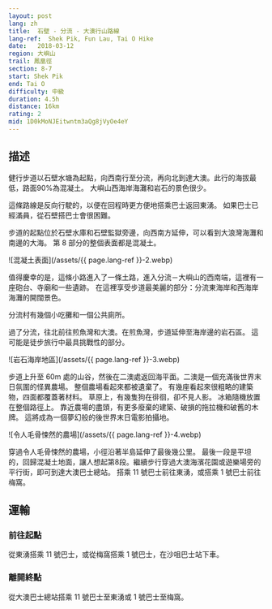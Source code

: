 ```yaml
---
layout: post
lang: zh
title:  石壁 - 分流 - 大澳行山路線
lang-ref:  Shek Pik, Fun Lau, Tai O Hike
date:   2018-03-12
region: 大嶼山
trail: 鳳凰徑
section: 8-7
start: Shek Pik
end: Tai O
difficulty: 中級
duration: 4.5h
distance: 16km
rating: 2
mid: 1D0kMoNJEitwntm3aQg8jVyOe4eY
---
```

## 描述

健行步道以石壁水塘為起點，向西南行至分流，再向北到達大澳。此行的海拔最低，路面90%為混凝土。 大嶼山西海岸海灘和岩石的景色很少。

這條路線是反向行駛的，以便在回程時更方便地搭乘巴士返回東湧。 如果巴士已經滿員，從石壁搭巴士會很困難。

步道的起點位於石壁水庫和石壁監獄旁邊，向西南方延伸，可以看到大浪灣海灘和南邊的大海。 第 8 部分的整個表面都是混凝土。

![混凝土表面](/assets/{{ page.lang-ref }}-2.webp)

值得慶幸的是，這條小路進入了一條土路，進入分流－大嶼山的西南端，這裡有一座砲台、寺廟和一些遺跡。 在這裡享受步道最美麗的部分：分流東海岸和西海岸海灘的開闊景色。

分流村有幾個小吃攤和一個公共廁所。

過了分流，往北前往煎魚灣和大澳。在煎魚灣，步道延伸至海岸邊的岩石區。 這可能是徒步旅行中最具挑戰性的部分。

![岩石海岸地區](/assets/{{ page.lang-ref }}-3.webp)

步道上升至 60m 處的山谷，然後在二澳處返回海平面。二澳是一個充滿後世界末日氛圍的怪異農場。 整個農場看起來都被遺棄了。 有幾座看起來很粗略的建築物，四面都覆蓋著材料。 草原上，有幾隻狗在徘徊，卻不見人影。 冰箱隨機放置在整個路徑上。 靠近農場的盡頭，有更多廢棄的建築、破損的拖拉機和破舊的木牌。 這將成為一個夢幻般的後世界末日電影拍攝地。

![令人毛骨悚然的農場](/assets/{{ page.lang-ref }}-4.webp)

穿過令人毛骨悚然的農場，小徑沿著半島延伸了最後幾公里。 最後一段是平坦的，回歸混凝土地面，讓人想起第8段。繼續步行穿過大澳海濱花園或遊樂場旁的平行街，即可到​​達大澳巴士總站。 搭乘 11 號巴士前往東湧，或搭乘 1 號巴士前往梅窩。



## 運輸

### 前往起點

從東湧搭乘 11 號巴士，或從梅窩搭乘 1 號巴士，在沙咀巴士站下車。

### 離開終點

從大澳巴士總站搭乘 11 號巴士至東湧或 1 號巴士至梅窩。